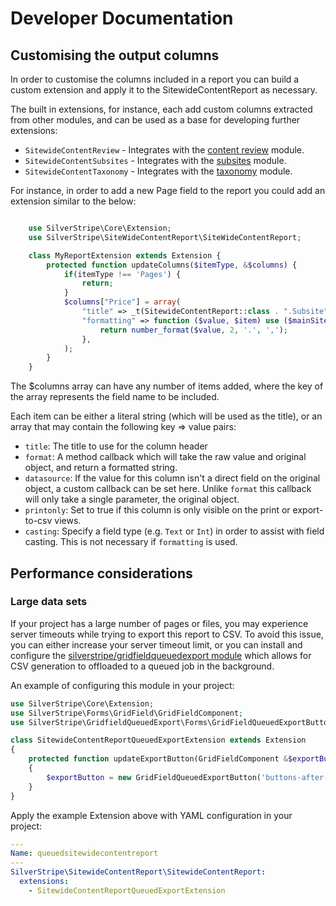 # Developer Documentation

## Customising the output columns

In order to customise the columns included in a report you can build a custom extension and apply it to the
SitewideContentReport as necessary.

The built in extensions, for instance, each add custom columns extracted from other modules, and can
be used as a base for developing further extensions:

 - `SitewideContentReview` - Integrates with the [content review](https://github.com/silverstripe/silverstripe-contentreview) module.
 - `SitewideContentSubsites` - Integrates with the [subsites](https://github.com/silverstripe/silverstripe-subsites) module.
 - `SitewideContentTaxonomy` - Integrates with the [taxonomy](https://github.com/silverstripe-labs/silverstripe-taxonomy) module.

For instance, in order to add a new Page field to the report you could add an extension similar to the below:


```php

    use SilverStripe\Core\Extension;
    use SilverStripe\SiteWideContentReport\SiteWideContentReport;

	class MyReportExtension extends Extension {
		protected function updateColumns($itemType, &$columns) {
			if(itemType !== 'Pages') {
				return;
			}
			$columns["Price"] = array(
				"title" => _t(SitewideContentReport::class . ".Subsite", "Subsite"),
				"formatting" => function ($value, $item) use ($mainSiteLabel) {
					return number_format($value, 2, '.', ',');
				},
			);
		}
	}
```

The $columns array can have any number of items added, where the key of the array represents the
field name to be included.

Each item can be either a literal string (which will be used as the title), or an array that may contain
the following key => value pairs:

 * `title`: The title to use for the column header
 * `format`: A method callback which will take the raw value and original object, and return a formatted
    string.
 * `datasource`: If the value for this column isn't a direct field on the original object, a custom callback
   can be set here. Unlike `format` this callback will only take a single parameter, the original object.
 * `printonly`: Set to true if this column is only visible on the print or export-to-csv views.
 * `casting`: Specify a field type (e.g. `Text` or `Int`) in order to assist with field casting. This is not
    necessary if `formatting` is used.

## Performance considerations

### Large data sets

If your project has a large number of pages or files, you may experience server timeouts while trying to export
this report to CSV. To avoid this issue, you can either increase your server timeout limit, or you can install
and configure the [silverstripe/gridfieldqueuedexport module](https://github.com/silverstripe/silverstripe-gridfieldqueuedexport)
which allows for CSV generation to offloaded to a queued job in the background.

An example of configuring this module in your project:

```php
use SilverStripe\Core\Extension;
use SilverStripe\Forms\GridField\GridFieldComponent;
use SilverStripe\GridfieldQueuedExport\Forms\GridFieldQueuedExportButton;

class SitewideContentReportQueuedExportExtension extends Extension
{
    protected function updateExportButton(GridFieldComponent &$exportButton)
    {
        $exportButton = new GridFieldQueuedExportButton('buttons-after-left');
    }
}
```

Apply the example Extension above with YAML configuration in your project:

```yaml
---
Name: queuedsitewidecontentreport
---
SilverStripe\SitewideContentReport\SitewideContentReport:
  extensions:
    - SitewideContentReportQueuedExportExtension
```
